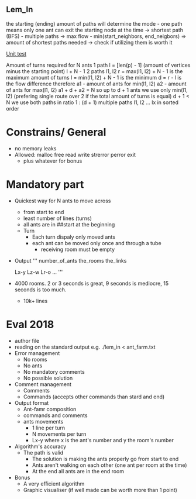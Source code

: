 ## Lem_In
the starting (ending) amount of paths will determine the mode
	- one path means only one ant can exit the starting node at the time
		-> shortest path (BFS)
	- multiple paths -> max flow
	- min(start_neighbors, end_neigbors) => amount of shortest paths needed
		-> check if utilizing them is worth it

[Unit test](https://github.com/TBouder/lem-in_test)

Amount of turns required for N ants
1 path l = [len(p) - 1] (amount of vertices minus the starting point)
		l + N - 1
2 paths l1, l2
		r = max(l1, l2) + N - 1 is the maximum amount of turns
		l = min(l1, l2) + N - 1 is the minimum
		d = r - l is the flow difference
		therefore
		a1 - amount of ants for min(l1, l2)
		a2 - amount of ants for max(l1, l2)
		a1 + d + a2 = N
		so up to d + 1 ants we use only min(l1, l2) (prefering single route over 2 if the total amount of turns is equal)
		d + 1 < N we use both paths in ratio 1 : (d + 1)
multiple paths l1, l2 ... lx in sorted order



# Constrains/ General
- no memory leaks
- Allowed:
		malloc
		free
		read
		write
		strerror
		perror
		exit
	- plus whatever for bonus

# Mandatory part
- Quickest way for N ants to move across
	- from start to end
	- least number of lines (turns)
	- all ants are in ##start at the beginning
	- Turn
		- Each turn dispaly only moved ants
		- each ant can be moved only once and through a tube
			- receiving room must be empty
- Output
'''
	number_of_ants
	the_rooms
	the_links

	Lx-y Lz-w Lr-o ...
'''

- 4000 rooms. 2 or 3 seconds is great, 9 seconds is mediocre, 15 seconds is too much.
	- 10k+ lines

# Eval 2018

- author file
- reading on the standard output
	e.g. ./lem_in < ant_farm.txt
- Error management
	- No rooms
	- No ants
	- No mandatory comments
	- No possible solution
- Comment management
	- Comments
	- Commands (accepts other commands than stard and end)
- Output format
	- Ant-famr composition
	- commands and comments
	- ants movements
		- 1 line per turn
		- N movements per turn
		- Lx-y where x is the ant's number and y the room's number
- Algorithm's accuracy
	- The path is valid
		- The solution is making the ants properly go from start to end
		- Ants aren't walking on each other (one ant per room at the time)
		- At the end all ants are in the end room
- Bonus
	- A very efficient algorithm
	- Graphic visualiser (if well made can be worth more than 1 point)